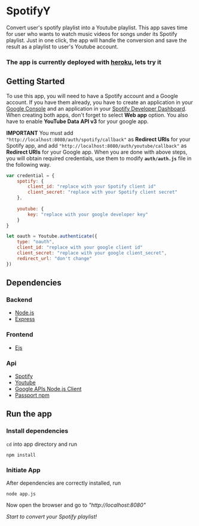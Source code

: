 # SpotifyY
Convert user's spotify playlist into a Youtube playlist. This app saves time for user who wants to watch music videos for songs under its Spotify playlist. Just in one click, the app will handle the conversion and save the result as a playlist to user's Youtube account.

### The app is currently deployed with [heroku](https://spotifyy.herokuapp.com/), lets try it

## Getting Started
To use this app, you will need to have a Spotify account and a Google account. If you have them already, you have to create an application in your [Google Console](https://console.developers.google.com/) and an application in your [Spotify Developer Dashboard](https://beta.developer.spotify.com/). When creating both apps, don't forget to select **Web app** option. You also have to enable **YouTube Data API v3** for your google app.

**IMPORTANT** You must add ```"http://localhost:8080/auth/spotify/callback"``` as **Redirect URIs** for your Spotify app, and add ```"http://localhost:8080/auth/youtube/callback"``` as **Redirect URIs** for your Google app. 
When you are done with above steps, you will obtain required credentials, use them to modify **```auth/auth.js```** file in the following way.

```js
var credential = {
    spotify: {
        client_id: "replace with your Spotify client id"
        client_secret: "replace with your Spotify client secret"
    },
    
    youtube: {
        key: "replace with your google developer key"
    }
}

let oauth = Youtube.authenticate({
    type: "oauth",
    client_id: "replace with your google client id"
    client_secret: "replace with your google client_secret",
    redirect_url: "don't change" 
})
```

## Dependencies
### Backend
* [Node.js](https://nodejs.org/en/)
* [Express](https://expressjs.com/)

### Frontend
* [Ejs](http://www.embeddedjs.com/)

### Api
* [Spotify](https://developer.spotify.com/web-api/)
* [Youtube](https://developers.google.com/youtube/)
* [Google APIs Node.js Client](https://www.npmjs.com/package/googleapis)
* [Passport npm](https://www.npmjs.com/package/passport)

## Run the app
### Install dependencies
```cd``` into app directory and run
```
npm install
```

### Initiate App
After dependencies are correctly installed, run
```
node app.js
```
Now open the browser and go to *"http://localhost:8080"*

*Start to convert your Spotify playlist!*
